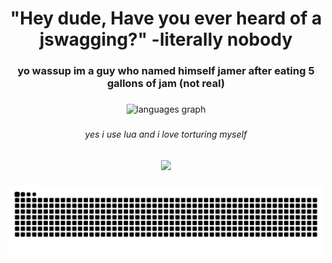 <h1 align="center">"Hey dude, Have you ever heard of a jswagging?" -literally nobody</h1>

###

<h3 align="center">yo wassup im a guy who named himself jamer after eating 5 gallons of jam (not real)</h3>

###

<div align="center">
  <img src="https://github-readme-stats.vercel.app/api/top-langs?username=jswagging&locale=en&hide_title=false&layout=compact&card_width=320&langs_count=5&theme=dracula&hide_border=false&order=2" height="150" alt="languages graph"  />
</div>

###

<h6 align="center">yes i use lua and i love torturing myself</h6>

###

<div align="center">
  <img height="350" src="https://i.imgur.com/PvIeRc2.png"  />
</div>

###

<img src="https://raw.githubusercontent.com/jswagging/jswagging/output/snake.svg" alt="Snake animation" />

###
